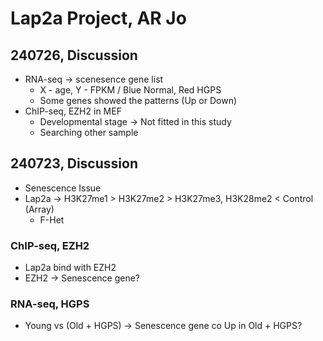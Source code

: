# Lap2a Project, AR Jo

## 240726, Discussion

* RNA-seq -> scenesence gene list&#x20;
  * X - age, Y - FPKM / Blue Normal, Red HGPS
  * Some genes showed the patterns (Up or Down)
* ChIP-seq, EZH2 in MEF
  * Developmental stage -> Not fitted in this study
  * Searching other sample

## 240723, Discussion

* Senescence Issue
* Lap2a -> H3K27me1 > H3K27me2 > H3K27me3, H3K28me2 < Control (Array)
  * F-Het

### ChIP-seq, EZH2

* Lap2a bind with EZH2
* EZH2 -> Senescence gene?

### RNA-seq, HGPS

* Young vs (Old + HGPS) -> Senescence gene co Up in Old + HGPS?
